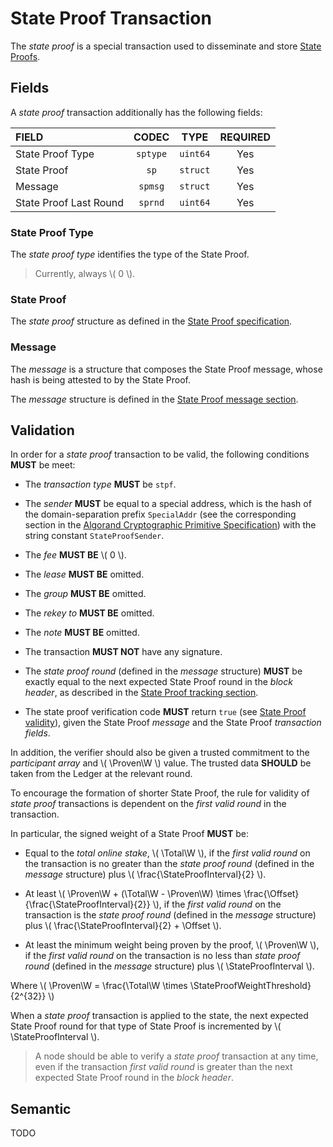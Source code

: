 $$
\newcommand \Proven {\mathrm{Proven}}
\newcommand \Total {\mathrm{Total}}
\newcommand \W {\mathrm{Weight}}
\newcommand \StateProof {\mathrm{SP}}
\newcommand \StateProofInterval {\delta_\StateProof}
\newcommand \StateProofWeightThreshold {f_\StateProof}
\newcommand \Offset {\mathrm{Offset}}
$$

# State Proof Transaction

The _state proof_ is a special transaction used to disseminate and store [State
Proofs]().

## Fields

A _state proof_ transaction additionally has the following fields:

| FIELD                  |  CODEC   |   TYPE   | REQUIRED |
|:-----------------------|:--------:|:--------:|:--------:|
| State Proof Type       | `sptype` | `uint64` |   Yes    |
| State Proof            |   `sp`   | `struct` |   Yes    |
| Message                | `spmsg`  | `struct` |   Yes    |
| State Proof Last Round | `sprnd`  | `uint64` |   Yes    |

### State Proof Type

The _state proof type_ identifies the type of the State Proof.

> Currently, always \\( 0 \\).

### State Proof

The _state proof_ structure as defined in the [State Proof specification](../crypto.md#state-proof-format).

### Message

The _message_ is a structure that composes the State Proof message, whose hash is
being attested to by the State Proof.

The _message_ structure is defined in the [State Proof message section](./ledger-state-proofs.md#message).

## Validation

In order for a _state proof_ transaction to be valid, the following conditions **MUST**
be meet:

- The _transaction type_ **MUST** be `stpf`.

- The _sender_ **MUST** be equal to a special address, which is the hash of the domain-separation
prefix `SpecialAddr` (see the corresponding section in the [Algorand Cryptographic
Primitive Specification](./crypto.md#domain-separation)) with the string constant
`StateProofSender`.

- The _fee_ **MUST BE** \\( 0 \\).

- The _lease_ **MUST BE** omitted.

- The _group_ **MUST BE** omitted. 

- The _rekey to_ **MUST BE** omitted.

- The _note_ **MUST BE** omitted.

- The transaction **MUST NOT** have any signature.

- The _state proof round_ (defined in the _message_ structure) **MUST** be exactly
equal to the next expected State Proof round in the _block header_, as described in
the [State Proof tracking section](./ledger-state-proofs.md#tracking).

- The state proof verification code **MUST** return `true` (see [State Proof validity](../crypto/stateproofvalidty.md)),
given the State Proof _message_ and the State Proof _transaction fields_.

In addition, the verifier should also be given a trusted commitment to the _participant
array_ and \\( \Proven\W \\) value. The trusted data **SHOULD** be taken from the
Ledger at the relevant round.

To encourage the formation of shorter State Proof, the rule for validity of _state
proof_ transactions is dependent on the _first valid round_ in the transaction.

In particular, the signed weight of a State Proof **MUST** be:

- Equal to the _total online stake_, \\( \Total\W \\), if the _first valid round_
on the transaction is no greater than the _state proof round_ (defined in the _message_
structure) plus \\( \frac{\StateProofInterval}{2} \\).

- At least \\( \Proven\W + (\Total\W - \Proven\W) \times \frac{\Offset}{\frac{\StateProofInterval}{2}} \\),
if the _first valid round_ on the transaction is the _state proof round_ (defined
in the _message_ structure) plus \\( \frac{\StateProofInterval}{2} + \Offset \\).

- At least the minimum weight being proven by the proof, \\( \Proven\W \\), if the
_first valid round_ on the transaction is no less than _state proof round_ (defined
in the _message_ structure) plus \\( \StateProofInterval \\).

Where \\( \Proven\W = \frac{\Total\W \times \StateProofWeightThreshold}{2^{32}} \\)

When a _state proof_ transaction is applied to the state, the next expected State
Proof round for that type of State Proof is incremented by \\( \StateProofInterval \\).

> A node should be able to verify a _state proof_ transaction at any time, even if
> the transaction _first valid round_ is greater than the next expected State Proof
> round in the _block header_.

## Semantic

TODO
